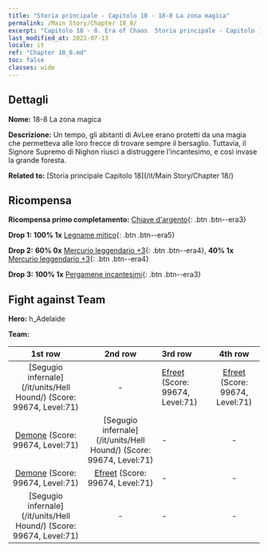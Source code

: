 ```yaml
---
title: "Storia principale - Capitolo 18 - 18-8 La zona magica"
permalink: /Main Story/Chapter 18_8/
excerpt: "Capitolo 18 - 8. Era of Chaos  Storia principale - Capitolo 18_8. 18-8 La zona magica"
last_modified_at: 2021-07-13
locale: it
ref: "Chapter 18_8.md"
toc: false
classes: wide
---
```


## Dettagli

 **Nome:** 18-8 La zona magica

 **Descrizione:** Un tempo, gli abitanti di AvLee erano protetti da una magia che permetteva alle loro frecce di trovare sempre il bersaglio. Tuttavia, il Signore Supremo di Nighon riuscì a distruggere l'incantesimo, e così invase la grande foresta.

 **Related to:** [Storia principale Capitolo 18](/it/Main Story/Chapter 18/)

## Ricompensa

 **Ricompensa primo completamento:** [Chiave d'argento](/ItemsIT/con_693/){: .btn .btn--era3}

 **Drop 1:** **100% 1x** [Legname mitico](/ItemsIT/mat_62/){: .btn .btn--era5}

 **Drop 2:** **60% 0x** [Mercurio leggendario +3](/ItemsIT/mat_56/){: .btn .btn--era4}, **40% 1x** [Mercurio leggendario +3](/ItemsIT/mat_56/){: .btn .btn--era4}

 **Drop 3:** **100% 1x** [Pergamene incantesimi](/ItemsIT/con_694/){: .btn .btn--era3}


## Fight against Team
 **Hero:** h_Adelaide

 **Team:**


  | 1st row | 2nd row | 3rd row | 4th row |
  |:----:|:----:|:----|:----:|
  | [Segugio infernale](/it/units/Hell Hound/) (Score: 99674, Level:71)  | - | [Efreet](/it/units/Efreeti/) (Score: 99674, Level:71)  | [Efreet](/it/units/Efreeti/) (Score: 99674, Level:71)  |
  | [Demone](/it/units/Demon/) (Score: 99674, Level:71)  | [Segugio infernale](/it/units/Hell Hound/) (Score: 99674, Level:71)  | - | - |
  | [Demone](/it/units/Demon/) (Score: 99674, Level:71)  | [Efreet](/it/units/Efreeti/) (Score: 99674, Level:71)  | - | - |
  | [Segugio infernale](/it/units/Hell Hound/) (Score: 99674, Level:71)  | - | - | - |


